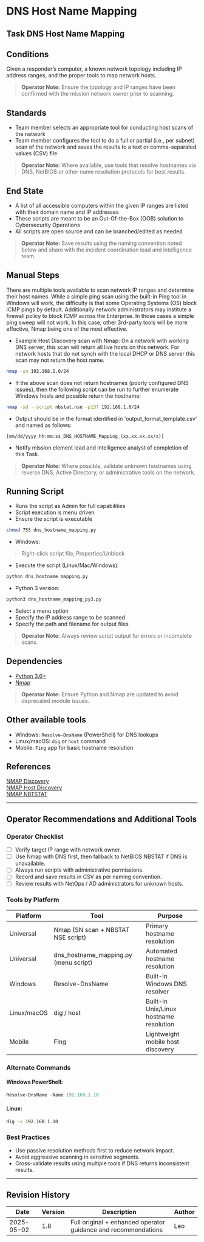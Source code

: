 # DNS Host Name Mapping

## Task DNS Host Name Mapping

## Conditions

Given a responder’s computer, a known network topology including IP address ranges, and the proper tools to map network hosts.

> **Operator Note:** Ensure the topology and IP ranges have been confirmed with the mission network owner prior to scanning.

## Standards

* Team member selects an appropriate tool for conducting host scans of the network  
* Team member configures the tool to do a full or partial (i.e., per subnet) scan of the network and saves the results to a text or comma-separated values (CSV) file  

> **Operator Note:** Where available, use tools that resolve hostnames via DNS, NetBIOS or other name resolution protocols for best results.

## End State

* A list of all accessible computers within the given IP ranges are listed with their domain name and IP addresses  
* These scripts are meant to be an Out-Of-the-Box (OOB) solution to Cybersecurity Operations  
* All scripts are open source and can be branched/edited as needed

> **Operator Note:** Save results using the naming convention noted below and share with the incident coordination lead and intelligence team.

## Manual Steps

There are multiple tools available to scan network IP ranges and determine their host names. While a simple ping scan using the built-in Ping tool in Windows will work, the difficulty is that some Operating Systems (OS) block ICMP pings by default. Additionally network administrators may institute a firewall policy to block ICMP across the Enterprise. In those cases a simple ping sweep will not work. In this case, other 3rd-party tools will be more effective, Nmap being one of the most effective.

* Example Host Discovery scan with Nmap: On a network with working DNS server, this scan will return all live hosts on this network. For network hosts that do not synch with the local DHCP or DNS server this scan may not return the host name.

```bash
nmap -sn 192.168.1.0/24
```

* If the above scan does not return hostnames (poorly configured DNS issues), then the following script can be run to further enumerate Windows hosts and possible return the hostname:

```bash
nmap -sU --script nbstat.nse -p137 192.168.1.0/24
```

* Output should be in the format identified in 'output_format_template.csv' and named as follows:

```
[mm/dd/yyyy_hh:mm:ss_DNS_HOSTNAME_Mapping_(xx.xx.xx.xx/x)]
```

* Notify mission element lead and intelligence analyst of completion of this Task.

> **Operator Note:** Where possible, validate unknown hostnames using reverse DNS, Active Directory, or administrative tools on the network.

## Running Script

* Runs the script as Admin for full capabilities  
* Script execution is menu driven  
* Ensure the script is executable  

```bash
chmod 755 dns_hostname_mapping.py
```

* Windows:

> Right-click script file, Properties/Unblock

* Execute the script (Linux/Mac/Windows):

```bash
python dns_hostname_mapping.py
```

* Python 3 version:

```bash
python3 dns_hostname_mapping_py3.py
```

* Select a menu option  
* Specify the IP address range to be scanned  
* Specify the path and filename for output files

> **Operator Note:** Always review script output for errors or incomplete scans.

## Dependencies

* [Python 3.6+](https://www.python.org/downloads/)
* [Nmap](https://nmap.org/)

> **Operator Note:** Ensure Python and Nmap are updated to avoid deprecated module issues.

## Other available tools

* Windows: `Resolve-DnsName` (PowerShell) for DNS lookups
* Linux/macOS: `dig` or `host` command
* Mobile: `Fing` app for basic hostname resolution

## References

[NMAP Discovery](https://nmap.org/docs/discovery.pdf)  
[NMAP Host Discovery](https://nmap.org/book/man-host-discovery.html)  
[NMAP NBTSTAT](https://nmap.org/nsedoc/scripts/nbstat.html)  

---

## Operator Recommendations and Additional Tools

### Operator Checklist

- [ ] Verify target IP range with network owner.
- [ ] Use Nmap with DNS first, then fallback to NetBIOS NBSTAT if DNS is unavailable.
- [ ] Always run scripts with administrative permissions.
- [ ] Record and save results in CSV as per naming convention.
- [ ] Review results with NetOps / AD administrators for unknown hosts.

### Tools by Platform

| Platform | Tool | Purpose |
|----------|------|---------|
| Universal | Nmap (SN scan + NBSTAT NSE script) | Primary hostname resolution |
| Universal | dns_hostname_mapping.py (menu script) | Automated hostname resolution |
| Windows | Resolve-DnsName | Built-in Windows DNS resolver |
| Linux/macOS | dig / host | Built-in Unix/Linux hostname resolution |
| Mobile | Fing | Lightweight mobile host discovery |

### Alternate Commands

#### Windows PowerShell:

```powershell
Resolve-DnsName -Name 192.168.1.10
```

#### Linux:

```bash
dig -x 192.168.1.10
```

### Best Practices

- Use passive resolution methods first to reduce network impact.
- Avoid aggressive scanning in sensitive segments.
- Cross-validate results using multiple tools if DNS returns inconsistent results.

---

## Revision History

| Date | Version | Description | Author |
|------|---------|-------------|--------|
| 2025-05-02 | 1.8 | Full original + enhanced operator guidance and recommendations | Leo |
